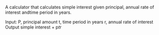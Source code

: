 A calculator that calculates simple interest given principal, annual rate of interest andtime period in years.

Input:
  P, principal amount
  t, time period in years
  r, annual rate of interest
Output
  simple interest + p*t*r
